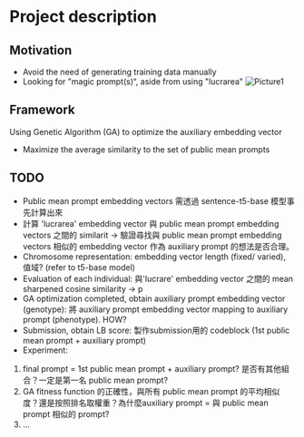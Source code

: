 # Project description
## Motivation
* Avoid the need of generating training data manually
* Looking for "magic prompt(s)“, aside from using "lucrarea" 
![Picture1](https://github.com/user-attachments/assets/a1561328-ff26-4005-824e-b96ebba2e69e)

## Framework
Using Genetic Algorithm (GA) to optimize the auxiliary embedding vector
* Maximize the average similarity to the set of public mean prompts

## TODO
* Public mean prompt embedding vectors 需透過 sentence-t5-base 模型事先計算出來 
* 計算 'lucrarea' embedding vector 與 public mean prompt embedding vectors 之間的 similarit -> 驗證尋找與 public mean prompt embedding vectors 相似的 embedding vector 作為 auxiliary prompt 的想法是否合理。
* Chromosome representation: embedding vector length (fixed/ varied), 值域? (refer to t5-base model)
* Evaluation of each individual: 與'lucrare' embedding vector 之間的 mean sharpened cosine similarity -> p
* GA optimization completed, obtain auxiliary prompt embedding vector (genotype): 將 auxiliary prompt embedding vector mapping to auxiliary prompt (phenotype). HOW?
* Submission, obtain LB score: 製作submission用的 codeblock (1st public mean prompt + auxiliary prompt)
* Experiment:
1. final prompt = 1st public mean prompt + auxiliary prompt? 是否有其他組合？一定是第一名 public mean prompt?
2. GA fitness function 的正確性，與所有 public mean prompt 的平均相似度？還是按照排名取權重？為什麼auxiliary prompt = 與 public mean prompt 相似的 prompt?
3. ...


